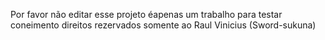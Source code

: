 Por favor não editar esse projeto éapenas um trabalho para testar coneimento 
direitos rezervados somente ao Raul Vinicius (Sword-sukuna)
